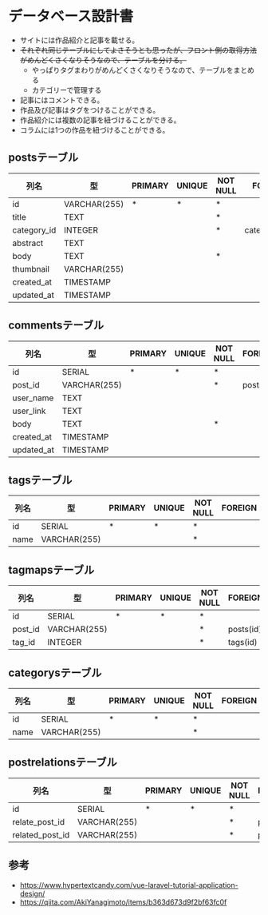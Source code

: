 # データベース設計書

- サイトには作品紹介と記事を載せる。
- ~~それぞれ同じテーブルにしてよさそうとも思ったが、フロント側の取得方法がめんどくさくなりそうなので、テーブルを分ける。~~
  - やっぱりタグまわりがめんどくさくなりそうなので、テーブルをまとめる
  - カテゴリーで管理する
- 記事にはコメントできる。
- 作品及び記事はタグをつけることができる。
- 作品紹介には複数の記事を紐づけることができる。
- コラムには1つの作品を紐づけることができる。

## postsテーブル
|列名|型|PRIMARY|UNIQUE|NOT NULL|FOREIGN|
|-|-|-|-|-|-|
|id|VARCHAR(255)|*|*|*||
|title|TEXT|||*||
|category_id|INTEGER|||*|categorys(id)|
|abstract|TEXT|||||
|body|TEXT|||*||
|thumbnail|VARCHAR(255)|||||
|created_at|TIMESTAMP|||||
|updated_at|TIMESTAMP|||||

## commentsテーブル
|列名|型|PRIMARY|UNIQUE|NOT NULL|FOREIGN|
|-|-|-|-|-|-|
|id|SERIAL|*|*|*||
|post_id|VARCHAR(255)|||*|posts(id)|
|user_name|TEXT|||||
|user_link|TEXT|||||
|body|TEXT|||*||
|created_at|TIMESTAMP|||||
|updated_at|TIMESTAMP|||||

## tagsテーブル
|列名|型|PRIMARY|UNIQUE|NOT NULL|FOREIGN|
|-|-|-|-|-|-|
|id|SERIAL|*|*|*||
|name|VARCHAR(255)|||*||

## tagmapsテーブル
|列名|型|PRIMARY|UNIQUE|NOT NULL|FOREIGN|
|-|-|-|-|-|-|
|id|SERIAL|*|*|*||
|post_id|VARCHAR(255)|||*|posts(id)|
|tag_id|INTEGER|||*|tags(id)|

## categorysテーブル
|列名|型|PRIMARY|UNIQUE|NOT NULL|FOREIGN|
|-|-|-|-|-|-|
|id|SERIAL|*|*|*||
|name|VARCHAR(255)|||*||

## postrelationsテーブル
|列名|型|PRIMARY|UNIQUE|NOT NULL|FOREIGN|
|-|-|-|-|-|-|
|id|SERIAL|*|*|*||
|relate_post_id|VARCHAR(255)|||*|posts(id)|
|related_post_id|VARCHAR(255)|||*|posts(id)|

## 参考
- https://www.hypertextcandy.com/vue-laravel-tutorial-application-design/
- https://qiita.com/AkiYanagimoto/items/b363d673d9f2bf63fc0f